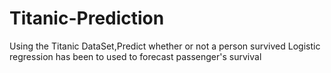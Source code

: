 # Titanic-Prediction
Using the Titanic DataSet,Predict whether or not a person survived Logistic regression has been to used to forecast passenger's survival
